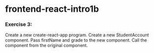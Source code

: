 # frontend-react-intro1b

### Exercise 3:
Create a new create-react-app program. Create a new StudentAccount component. Pass firstName and grade to the new component. Call the component from the original component.
